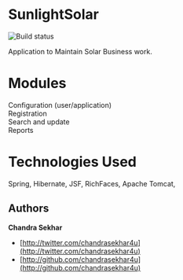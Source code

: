 SunlightSolar  
=============

![Build status](https://travis-ci.org/chandrasekhar4u/SunlightSolar.png?branch=master)

Application to Maintain Solar Business work.

Modules
========
Configuration (user/application)<br/>
Registration<br/>
Search and update<br/>
Reports<rb/>


Technologies Used
==================
Spring, Hibernate, JSF, RichFaces, Apache Tomcat,

## Authors

**Chandra Sekhar**

+ [http://twitter.com/chandrasekhar4u](http://twitter.com/chandrasekhar4u)
+ [http://github.com/chandrasekhar4u](http://github.com/chandrasekhar4u)


